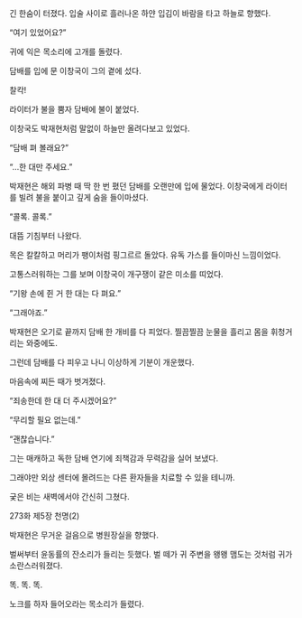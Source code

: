 긴 한숨이 터졌다. 입술 사이로 흘러나온 하얀 입김이 바람을 타고 하늘로 향했다.

“여기 있었어요?”

귀에 익은 목소리에 고개를 돌렸다.

담배를 입에 문 이창국이 그의 곁에 섰다.

찰칵!

라이터가 불을 뿜자 담배에 불이 붙었다.

이창국도 박재현처럼 말없이 하늘만 올려다보고 있었다.

“담배 펴 볼래요?”

“…한 대만 주세요.”

박재현은 해외 파병 때 딱 한 번 폈던 담배를 오랜만에 입에 물었다. 이창국에게 라이터를 빌려 불을 붙이고 깊게 숨을 들이마셨다.

“콜록. 콜록.”

대뜸 기침부터 나왔다.

목은 칼칼하고 머리가 팽이처럼 핑그르르 돌았다. 유독 가스를 들이마신 느낌이었다.

고통스러워하는 그를 보며 이창국이 개구쟁이 같은 미소를 띠었다.

“기왕 손에 쥔 거 한 대는 다 펴요.”

“그래야죠.”

박재현은 오기로 끝까지 담배 한 개비를 다 피었다. 찔끔찔끔 눈물을 흘리고 몸을 휘청거리는 와중에도.

그런데 담배를 다 피우고 나니 이상하게 기분이 개운했다.

마음속에 찌든 때가 벗겨졌다.

“죄송한데 한 대 더 주시겠어요?”

“무리할 필요 없는데.”

“괜찮습니다.”

그는 매캐하고 독한 담배 연기에 죄책감과 무력감을 실어 보냈다.

그래야만 외상 센터에 몰려드는 다른 환자들을 치료할 수 있을 테니까.

궂은 비는 새벽에서야 간신히 그쳤다.

273화 제5장 천명(2)

박재현은 무거운 걸음으로 병원장실을 향했다.

벌써부터 윤동률의 잔소리가 들리는 듯했다. 벌 떼가 귀 주변을 왱왱 맴도는 것처럼 귀가 소란스러워졌다.

똑. 똑. 똑.

노크를 하자 들어오라는 목소리가 들렸다.